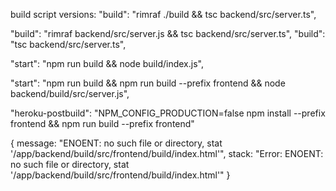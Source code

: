 build script versions:
"build": "rimraf ./build && tsc backend/src/server.ts",

"build": "rimraf backend/src/server.js && tsc backend/src/server.ts",
"build": "tsc backend/src/server.ts",

"start": "npm run build && node build/index.js",

"start": "npm run build && npm run build --prefix frontend && node backend/build/src/server.js",

 "heroku-postbuild": "NPM_CONFIG_PRODUCTION=false npm install --prefix frontend && npm run build --prefix frontend"

 {
message: "ENOENT: no such file or directory, stat '/app/backend/build/src/frontend/build/index.html'",
stack: "Error: ENOENT: no such file or directory, stat '/app/backend/build/src/frontend/build/index.html'"
}